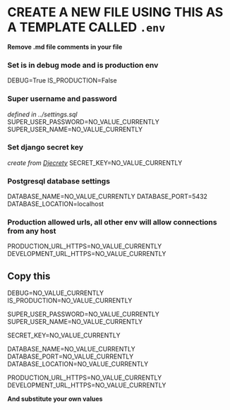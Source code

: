 # CREATE A NEW FILE USING THIS AS A TEMPLATE CALLED `.env`

**Remove .md file comments in your file**

### Set is in debug mode and is production env
DEBUG=True
IS_PRODUCTION=False

### Super username and password
_defined in ../settings.sql_
SUPER_USER_PASSWORD=NO_VALUE_CURRENTLY
SUPER_USER_NAME=NO_VALUE_CURRENTLY

### Set django secret key
 _create from [Djecrety](https://djecrety.ir/)_
SECRET_KEY=NO_VALUE_CURRENTLY

### Postgresql database settings
DATABASE_NAME=NO_VALUE_CURRENTLY
DATABASE_PORT=5432
DATABASE_LOCATION=localhost

### Production allowed urls, all other env will allow connections from **any** host
PRODUCTION_URL_HTTPS=NO_VALUE_CURRENTLY
DEVELOPMENT_URL_HTTPS=NO_VALUE_CURRENTLY

## Copy this
DEBUG=NO_VALUE_CURRENTLY
IS_PRODUCTION=NO_VALUE_CURRENTLY

SUPER_USER_PASSWORD=NO_VALUE_CURRENTLY
SUPER_USER_NAME=NO_VALUE_CURRENTLY

SECRET_KEY=NO_VALUE_CURRENTLY

DATABASE_NAME=NO_VALUE_CURRENTLY
DATABASE_PORT=NO_VALUE_CURRENTLY
DATABASE_LOCATION=NO_VALUE_CURRENTLY

PRODUCTION_URL_HTTPS=NO_VALUE_CURRENTLY
DEVELOPMENT_URL_HTTPS=NO_VALUE_CURRENTLY

**And substitute your own values**  